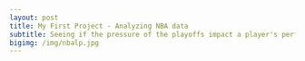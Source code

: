 ```yaml
---
layout: post
title: My First Project - Analyzing NBA data
subtitle: Seeing if the pressure of the playoffs impact a player's performance
bigimg: /img/nbalp.jpg
---
```


